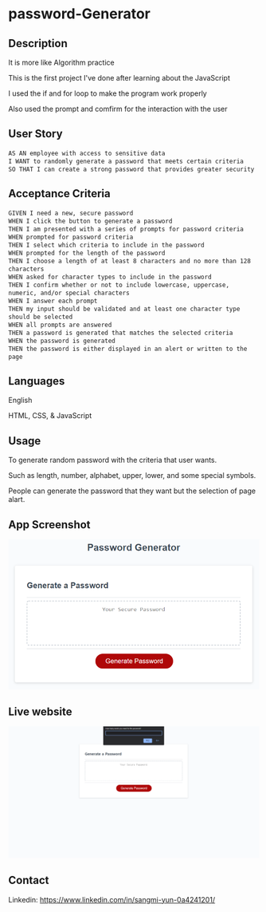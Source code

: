 # password-Generator

## Description

It is more like Algorithm practice

This is the first project I've done after learning about the JavaScript

I used the if and for loop to make the program work properly 

Also used the prompt and comfirm for the interaction with the user 

## User Story 

```
AS AN employee with access to sensitive data
I WANT to randomly generate a password that meets certain criteria
SO THAT I can create a strong password that provides greater security
```

## Acceptance Criteria

```
GIVEN I need a new, secure password
WHEN I click the button to generate a password
THEN I am presented with a series of prompts for password criteria
WHEN prompted for password criteria
THEN I select which criteria to include in the password
WHEN prompted for the length of the password
THEN I choose a length of at least 8 characters and no more than 128 characters
WHEN asked for character types to include in the password
THEN I confirm whether or not to include lowercase, uppercase, numeric, and/or special characters
WHEN I answer each prompt
THEN my input should be validated and at least one character type should be selected
WHEN all prompts are answered
THEN a password is generated that matches the selected criteria
WHEN the password is generated
THEN the password is either displayed in an alert or written to the page
```

## Languages

English

HTML, CSS, & JavaScript

## Usage

To generate random password with the criteria that user wants. 

Such as length, number, alphabet, upper, lower, and some special symbols.

People can generate the password that they want but the selection of page alart. 

## App Screenshot

![](Assets/03-javascript-homework-demo.png)

## Live website

![](Assets/Untitled.png)

## Contact

Linkedin: https://www.linkedin.com/in/sangmi-yun-0a4241201/